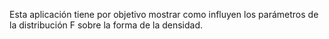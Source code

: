 Esta aplicación tiene por objetivo mostrar como influyen los parámetros de la distribución F sobre la forma de la densidad.
